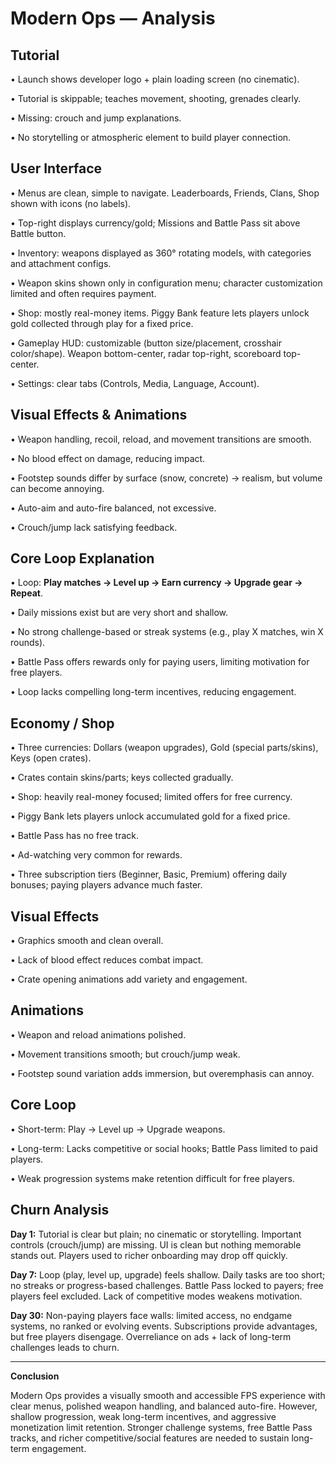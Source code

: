 # Modern Ops — Analysis

## Tutorial

• Launch shows developer logo + plain loading screen (no cinematic).  

• Tutorial is skippable; teaches movement, shooting, grenades clearly. 

• Missing: crouch and jump explanations.  

• No storytelling or atmospheric element to build player connection.  


## User Interface
• Menus are clean, simple to navigate. Leaderboards, Friends, Clans, Shop shown with icons (no labels).  

• Top-right displays currency/gold; Missions and Battle Pass sit above Battle button.  

• Inventory: weapons displayed as 360° rotating models, with categories and attachment configs.  

• Weapon skins shown only in configuration menu; character customization limited and often requires payment.  

• Shop: mostly real-money items. Piggy Bank feature lets players unlock gold collected through play for a fixed price.  

• Gameplay HUD: customizable (button size/placement, crosshair color/shape). Weapon bottom-center, radar top-right, scoreboard top-center.  

• Settings: clear tabs (Controls, Media, Language, Account).  


## Visual Effects & Animations

• Weapon handling, recoil, reload, and movement transitions are smooth.  

• No blood effect on damage, reducing impact.  

• Footstep sounds differ by surface (snow, concrete) → realism, but volume can become annoying.  

• Auto-aim and auto-fire balanced, not excessive.  

• Crouch/jump lack satisfying feedback.  


## Core Loop Explanation

• Loop: **Play matches → Level up → Earn currency → Upgrade gear → Repeat**.  

• Daily missions exist but are very short and shallow.  

• No strong challenge-based or streak systems (e.g., play X matches, win X rounds).  

• Battle Pass offers rewards only for paying users, limiting motivation for free players.  

• Loop lacks compelling long-term incentives, reducing engagement.  


## Economy / Shop

• Three currencies: Dollars (weapon upgrades), Gold (special parts/skins), Keys (open crates).  

• Crates contain skins/parts; keys collected gradually.  

• Shop: heavily real-money focused; limited offers for free currency.  

• Piggy Bank lets players unlock accumulated gold for a fixed price.  

• Battle Pass has no free track.  

• Ad-watching very common for rewards.  

• Three subscription tiers (Beginner, Basic, Premium) offering daily bonuses; paying players advance much faster.  


## Visual Effects

• Graphics smooth and clean overall.  

• Lack of blood effect reduces combat impact.  

• Crate opening animations add variety and engagement.  


## Animations

• Weapon and reload animations polished.  

• Movement transitions smooth; but crouch/jump weak.  

• Footstep sound variation adds immersion, but overemphasis can annoy.  


## Core Loop

• Short-term: Play → Level up → Upgrade weapons.  

• Long-term: Lacks competitive or social hooks; Battle Pass limited to paid players.  

• Weak progression systems make retention difficult for free players.  


## Churn Analysis

**Day 1:** Tutorial is clear but plain; no cinematic or storytelling. Important controls (crouch/jump) are missing. UI is clean but nothing memorable stands out. Players used to richer onboarding may drop off quickly.  


**Day 7:** Loop (play, level up, upgrade) feels shallow. Daily tasks are too short; no streaks or progress-based challenges. Battle Pass locked to payers; free players feel excluded. Lack of competitive modes weakens motivation.  


**Day 30:** Non-paying players face walls: limited access, no endgame systems, no ranked or evolving events. Subscriptions provide advantages, but free players disengage. Overreliance on ads + lack of long-term challenges leads to churn.  


---


**Conclusion**  

Modern Ops provides a visually smooth and accessible FPS experience with clear menus, polished weapon handling, and balanced auto-fire. However, shallow progression, weak long-term incentives, and aggressive monetization limit retention. Stronger challenge systems, free Battle Pass tracks, and richer competitive/social features are needed to sustain long-term engagement.

